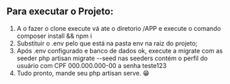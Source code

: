 
## Para executar o Projeto:
1. A o fazer o clone execute vá ate o diretorio /APP e execute o comando composer install && npm i
2. Substituir o .env pelo que está na pasta env na raiz do projeto;
3. Após .env configurado e banco de dados ok, execute a migrate com as seeder php artisan migrate --seed
nas seeders contém  o perfil do usuário com CPF 000.000.000-00 a senha teste123
4. Tudo pronto, mande seu php artisan serve. 😁


